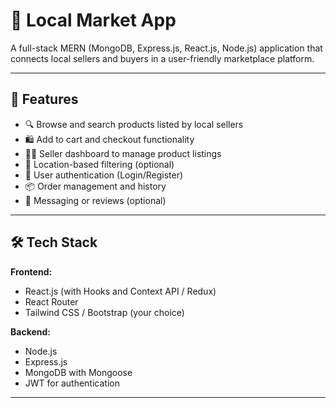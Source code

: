 # 🛒 Local Market App

A full-stack MERN (MongoDB, Express.js, React.js, Node.js) application that connects local sellers and buyers in a user-friendly marketplace platform.

---

## 🚀 Features

- 🔍 Browse and search products listed by local sellers
- 🛍️ Add to cart and checkout functionality
- 🧑‍💼 Seller dashboard to manage product listings
- 📍 Location-based filtering (optional)
- 🔐 User authentication (Login/Register)
- 📦 Order management and history
- 💬 Messaging or reviews (optional)

---

## 🛠️ Tech Stack

**Frontend:**
- React.js (with Hooks and Context API / Redux)
- React Router
- Tailwind CSS / Bootstrap (your choice)

**Backend:**
- Node.js
- Express.js
- MongoDB with Mongoose
- JWT for authentication

---


